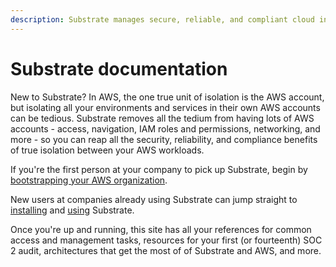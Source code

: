 ```yaml
---
description: Substrate manages secure, reliable, and compliant cloud infrastructure in AWS.
---
```


# Substrate documentation

New to Substrate? In AWS, the one true unit of isolation is the AWS account, but isolating all your environments and services in their own AWS accounts can be tedious. Substrate removes all the tedium from having lots of AWS accounts - access, navigation, IAM roles and permissions, networking, and more - so you can reap all the security, reliability, and compliance benefits of true isolation between your AWS workloads.

If you're the first person at your company to pick up Substrate, begin by [bootstrapping your AWS organization](bootstrapping/overview.md).

New users at companies already using Substrate can jump straight to [installing](bootstrapping/installing.md) and [using](use/daily-workflow.md) Substrate.

Once you're up and running, this site has all your references for common access and management tasks, resources for your first (or fourteenth) SOC 2 audit, architectures that get the most of of Substrate and AWS, and more.
